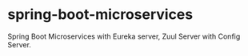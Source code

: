 # spring-boot-microservices

Spring Boot Microservices with Eureka server, Zuul Server with Config Server.
